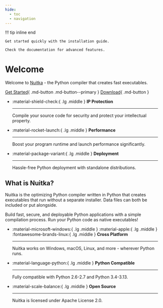 ```yaml
---
hide:
  - toc
  - navigation
---
```


!!! tip inline end

    Get started quickly with the installation guide.

    Check the documentation for advanced features.

# Welcome

Welcome to [Nuitka](https://github.com/Nuitka/Nuitka) - the Python compiler that creates fast executables.

[Get Started](#){ .md-button .md-button--primary } [Download](#){ .md-button }

<div class="grid cards" markdown>

-   :material-shield-check:{ .lg .middle } **IP Protection**

    ---

    Compile your source code for security and protect your intellectual property.

-   :material-rocket-launch:{ .lg .middle } **Performance**

    ---

    Boost your program runtime and launch performance significantly.

-   :material-package-variant:{ .lg .middle } **Deployment**

    ---

    Hassle-free Python deployment with standalone distributions.

</div>

## What is Nuitka?

Nuitka is the optimizing Python compiler written in Python that creates executables that run without a separate installer. Data files can both be included or put alongside.

Build fast, secure, and deployable Python applications with a simple compilation process. Run your Python code as native executables!

<div class="grid cards" markdown>

-   :material-microsoft-windows:{ .lg .middle } :material-apple:{ .lg .middle } :fontawesome-brands-linux:{ .lg .middle } __Cross Platform__

    ---

    Nuitka works on Windows, macOS, Linux, and more - wherever Python runs.

-   :material-language-python:{ .lg .middle } __Python Compatible__

    ---

    Fully compatible with Python 2.6-2.7 and Python 3.4-3.13.

-   :material-scale-balance:{ .lg .middle } __Open Source__

    ---

    Nuitka is licensed under Apache License 2.0.

</div>

